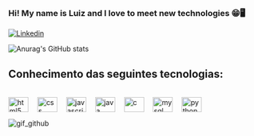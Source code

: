 

### Hi! My name is Luiz and I love to meet new technologies 😁🖥️

[![Linkedin](https://img.shields.io/badge/LinkedIn-0077B5?style=for-the-badge&logo=linkedin&logoColor=white)](https://www.linkedin.com/in/luizgabrielwojtovicz/)

![Anurag's GitHub stats](https://github-readme-stats.vercel.app/api?username=LuizGabrielWojtovicz&show_icons=true&theme=merko)

## Conhecimento das seguintes tecnologias:

<div style = "display: inline-block"><br>
  <img align = "center" alt = "html5" height = "30" width = "40" src = "https://cdn.jsdelivr.net/gh/devicons/devicon/icons/html5/html5-original.svg"/>
  
  <img class = "gif" align = "center" height = "10" width = "10" style = "border-radius: 10" src = "https://user-images.githubusercontent.com/83958914/174491012-f40a2868-a6ad-4a7e-958d-53be169cbb02.gif"/>
  
  <img align = "center" alt = "css" height = "30" width = "40" src = "https://cdn.jsdelivr.net/gh/devicons/devicon/icons/css3/css3-original.svg"/>
  
  <img  class = "gif" align = "center" height = "10" width = "10" src = "![068a78627d7840d2d861d68ffb1a89f6 1](https://user-images.githubusercontent.com/83958914/174490864-f5f5b3ba-3d15-4021-9479-76ae2248c05f.gif)"/>
  
  <img align = "center" alt = "javascript" height = "30" width = "40" src = "https://cdn.jsdelivr.net/gh/devicons/devicon/icons/javascript/javascript-original.svg"/>
  
  <img  class = "gif" align = "center" height = "10" width = "10" src = "https://www.bing.com/th/id/OGC.64066d694f1963d9181af93962a1d4b8?pid=1.7&rurl=https%3a%2f%2fi.pinimg.com%2foriginals%2f06%2f8a%2f78%2f068a78627d7840d2d861d68ffb1a89f6.gif&ehk=mcWdYHGSAoXqlSR%2bhT2wnBez3tENzIQhu1WVE38u6Gc%3d"/>
  
  <img align = "center" alt = "java" height = "30" width = "40" src="https://cdn.jsdelivr.net/gh/devicons/devicon/icons/java/java-plain.svg" />
  
  <img  class = "gif" align = "center" height = "10" width = "10" src = "https://www.bing.com/th/id/OGC.64066d694f1963d9181af93962a1d4b8?pid=1.7&rurl=https%3a%2f%2fi.pinimg.com%2foriginals%2f06%2f8a%2f78%2f068a78627d7840d2d861d68ffb1a89f6.gif&ehk=mcWdYHGSAoXqlSR%2bhT2wnBez3tENzIQhu1WVE38u6Gc%3d"/>
  
  <img align = "center" alt = "c" height = "30" width = "40" src = "https://cdn.jsdelivr.net/gh/devicons/devicon/icons/c/c-original.svg"/>
  
  <img  class = "gif" align = "center" height = "10" width = "10" src = "https://www.bing.com/th/id/OGC.64066d694f1963d9181af93962a1d4b8?pid=1.7&rurl=https%3a%2f%2fi.pinimg.com%2foriginals%2f06%2f8a%2f78%2f068a78627d7840d2d861d68ffb1a89f6.gif&ehk=mcWdYHGSAoXqlSR%2bhT2wnBez3tENzIQhu1WVE38u6Gc%3d"/>
  
  <img align = "center" alt = "mysql" height = "30" width = "40" src="https://cdn.jsdelivr.net/gh/devicons/devicon/icons/mysql/mysql-original.svg" />
  
  <img  class = "gif" align = "center" height = "10" width = "10" src = "https://www.bing.com/th/id/OGC.64066d694f1963d9181af93962a1d4b8?pid=1.7&rurl=https%3a%2f%2fi.pinimg.com%2foriginals%2f06%2f8a%2f78%2f068a78627d7840d2d861d68ffb1a89f6.gif&ehk=mcWdYHGSAoXqlSR%2bhT2wnBez3tENzIQhu1WVE38u6Gc%3d"/>
  
  <img align = "center" alt = "python" height = "30" width = "40" src="https://cdn.jsdelivr.net/gh/devicons/devicon/icons/python/python-original.svg" />
</div>


![gif_github](https://user-images.githubusercontent.com/83958914/174491012-f40a2868-a6ad-4a7e-958d-53be169cbb02.gif)
